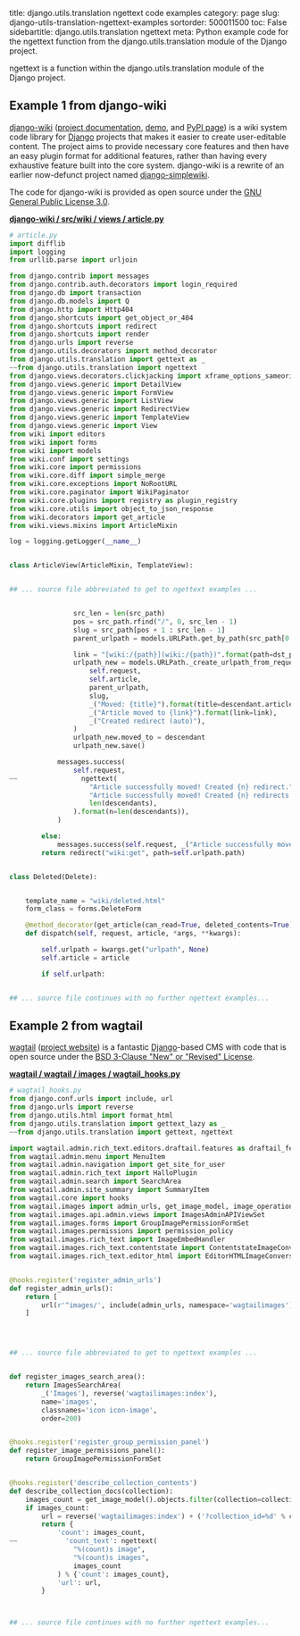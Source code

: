 title: django.utils.translation ngettext code examples
category: page
slug: django-utils-translation-ngettext-examples
sortorder: 500011500
toc: False
sidebartitle: django.utils.translation ngettext
meta: Python example code for the ngettext function from the django.utils.translation module of the Django project.


ngettext is a function within the django.utils.translation module of the Django project.


## Example 1 from django-wiki
[django-wiki](https://github.com/django-wiki/django-wiki)
([project documentation](https://django-wiki.readthedocs.io/en/master/),
[demo](https://demo.django-wiki.org/),
and [PyPI page](https://pypi.org/project/django-wiki/))
is a wiki system code library for [Django](/django.html)
projects that makes it easier to create user-editable content.
The project aims to provide necessary core features and then
have an easy plugin format for additional features, rather than
having every exhaustive feature built into the core system.
django-wiki is a rewrite of an earlier now-defunct project
named [django-simplewiki](https://code.google.com/p/django-simple-wiki/).

The code for django-wiki is provided as open source under the
[GNU General Public License 3.0](https://github.com/django-wiki/django-wiki/blob/master/COPYING).

[**django-wiki / src/wiki / views / article.py**](https://github.com/django-wiki/django-wiki/blob/master/src/wiki/views/article.py)

```python
# article.py
import difflib
import logging
from urllib.parse import urljoin

from django.contrib import messages
from django.contrib.auth.decorators import login_required
from django.db import transaction
from django.db.models import Q
from django.http import Http404
from django.shortcuts import get_object_or_404
from django.shortcuts import redirect
from django.shortcuts import render
from django.urls import reverse
from django.utils.decorators import method_decorator
from django.utils.translation import gettext as _
~~from django.utils.translation import ngettext
from django.views.decorators.clickjacking import xframe_options_sameorigin
from django.views.generic import DetailView
from django.views.generic import FormView
from django.views.generic import ListView
from django.views.generic import RedirectView
from django.views.generic import TemplateView
from django.views.generic import View
from wiki import editors
from wiki import forms
from wiki import models
from wiki.conf import settings
from wiki.core import permissions
from wiki.core.diff import simple_merge
from wiki.core.exceptions import NoRootURL
from wiki.core.paginator import WikiPaginator
from wiki.core.plugins import registry as plugin_registry
from wiki.core.utils import object_to_json_response
from wiki.decorators import get_article
from wiki.views.mixins import ArticleMixin

log = logging.getLogger(__name__)


class ArticleView(ArticleMixin, TemplateView):


## ... source file abbreviated to get to ngettext examples ...


                src_len = len(src_path)
                pos = src_path.rfind("/", 0, src_len - 1)
                slug = src_path[pos + 1 : src_len - 1]
                parent_urlpath = models.URLPath.get_by_path(src_path[0 : max(pos, 0)])

                link = "[wiki:/{path}](wiki:/{path})".format(path=dst_path)
                urlpath_new = models.URLPath._create_urlpath_from_request(
                    self.request,
                    self.article,
                    parent_urlpath,
                    slug,
                    _("Moved: {title}").format(title=descendant.article),
                    _("Article moved to {link}").format(link=link),
                    _("Created redirect (auto)"),
                )
                urlpath_new.moved_to = descendant
                urlpath_new.save()

            messages.success(
                self.request,
~~                ngettext(
                    "Article successfully moved! Created {n} redirect.",
                    "Article successfully moved! Created {n} redirects.",
                    len(descendants),
                ).format(n=len(descendants)),
            )

        else:
            messages.success(self.request, _("Article successfully moved!"))
        return redirect("wiki:get", path=self.urlpath.path)


class Deleted(Delete):


    template_name = "wiki/deleted.html"
    form_class = forms.DeleteForm

    @method_decorator(get_article(can_read=True, deleted_contents=True))
    def dispatch(self, request, article, *args, **kwargs):

        self.urlpath = kwargs.get("urlpath", None)
        self.article = article

        if self.urlpath:


## ... source file continues with no further ngettext examples...

```


## Example 2 from wagtail
[wagtail](https://github.com/wagtail/wagtail)
([project website](https://wagtail.io/)) is a fantastic
[Django](/django.html)-based CMS with code that is open source
under the
[BSD 3-Clause "New" or "Revised" License](https://github.com/wagtail/wagtail/blob/master/LICENSE).

[**wagtail / wagtail / images / wagtail_hooks.py**](https://github.com/wagtail/wagtail/blob/master/wagtail/images/wagtail_hooks.py)

```python
# wagtail_hooks.py
from django.conf.urls import include, url
from django.urls import reverse
from django.utils.html import format_html
from django.utils.translation import gettext_lazy as _
~~from django.utils.translation import gettext, ngettext

import wagtail.admin.rich_text.editors.draftail.features as draftail_features
from wagtail.admin.menu import MenuItem
from wagtail.admin.navigation import get_site_for_user
from wagtail.admin.rich_text import HalloPlugin
from wagtail.admin.search import SearchArea
from wagtail.admin.site_summary import SummaryItem
from wagtail.core import hooks
from wagtail.images import admin_urls, get_image_model, image_operations
from wagtail.images.api.admin.views import ImagesAdminAPIViewSet
from wagtail.images.forms import GroupImagePermissionFormSet
from wagtail.images.permissions import permission_policy
from wagtail.images.rich_text import ImageEmbedHandler
from wagtail.images.rich_text.contentstate import ContentstateImageConversionRule
from wagtail.images.rich_text.editor_html import EditorHTMLImageConversionRule


@hooks.register('register_admin_urls')
def register_admin_urls():
    return [
        url(r'^images/', include(admin_urls, namespace='wagtailimages')),
    ]




## ... source file abbreviated to get to ngettext examples ...


def register_images_search_area():
    return ImagesSearchArea(
        _('Images'), reverse('wagtailimages:index'),
        name='images',
        classnames='icon icon-image',
        order=200)


@hooks.register('register_group_permission_panel')
def register_image_permissions_panel():
    return GroupImagePermissionFormSet


@hooks.register('describe_collection_contents')
def describe_collection_docs(collection):
    images_count = get_image_model().objects.filter(collection=collection).count()
    if images_count:
        url = reverse('wagtailimages:index') + ('?collection_id=%d' % collection.id)
        return {
            'count': images_count,
~~            'count_text': ngettext(
                "%(count)s image",
                "%(count)s images",
                images_count
            ) % {'count': images_count},
            'url': url,
        }



## ... source file continues with no further ngettext examples...

```

